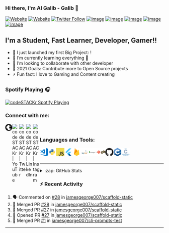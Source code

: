 ### Hi there, I'm Al Galib - Galib 👋

[![Website](https://img.shields.io/badge/Instagram-E4405F?style=for-the-badge&logo=instagram&logoColor=white)](https://instagram.com/ad_galib)
[![Website](https://img.shields.io/badge/Facebook-1877F2?style=for-the-badge&logo=facebook&logoColor=white)](https://www.facebook.com/profile.php?id=100013746014465)
[![Twitter Follow](https://img.shields.io/twitter/follow/Asadullah199910?color=%231DA1F2&label=Follow%20%40&logo=Twitter&style=for-the-badge)](https://twitter.com/intent/follow?original_referer=https%3A%2F%2Fgithub.com%2FcodeSTACKr&screen_name=Asadullah199910)
[![image](https://img.shields.io/badge/Messenger-00B2FF?style=for-the-badge&logo=messenger&logoColor=white)](https://instagram.com/ad_galib)
[![image](https://img.shields.io/badge/Discord-7289DA?style=for-the-badge&logo=discord&logoColor=white)](https://instagram.com/ad_galib)
[![image](https://img.shields.io/badge/Google_Play-414141?style=for-the-badge&logo=google-play&logoColor=white)](https://instagram.com/ad_galib)
[![image](https://img.shields.io/badge/Counter_Strike-000000?style=for-the-badge&logo=counter-strike&logoColor=white)](https://instagram.com/ad_galib)
[![image](https://img.shields.io/badge/Twitch-9146FF?style=for-the-badge&logo=twitch&logoColor=white)](https://instagram.com/ad_galib)

## I'm a Student, Fast Learner, Developer, Gamer!!

- 🔭 I just launched my first Big Project: !
- 🌱 I’m currently learning everything 🤣
- 👯 I’m looking to collaborate with other developer
- 🥅 2021 Goals: Contribute more to Open Source projects 
- ⚡ Fun fact: I love to Gaming and Content creating

### Spotify Playing 🎧

[<img src="https://now-playing-codestackr.vercel.app/api/spotify-playing" alt="codeSTACKr Spotify Playing" width="350" />](https://open.spotify.com/user/swyqyimdc12jajde4vpwd2x1b)

### Connect with me:

[<img align="left" alt="codeSTACKr.com" width="22px" src="https://raw.githubusercontent.com/iconic/open-iconic/master/svg/globe.svg" />][website]
[<img align="left" alt="codeSTACKr | YouTube" width="22px" src="https://cdn.jsdelivr.net/npm/simple-icons@v3/icons/youtube.svg" />][youtube]
[<img align="left" alt="codeSTACKr | Twitter" width="22px" src="https://cdn.jsdelivr.net/npm/simple-icons@v3/icons/twitter.svg" />][twitter]
[<img align="left" alt="codeSTACKr | LinkedIn" width="22px" src="https://cdn.jsdelivr.net/npm/simple-icons@v3/icons/linkedin.svg" />][linkedin]
[<img align="left" alt="codeSTACKr | Instagram" width="22px" src="https://cdn.jsdelivr.net/npm/simple-icons@v3/icons/instagram.svg" />][instagram]

<br />

### Languages and Tools:

[<img align="left" alt="Visual Studio Code" width="26px" src="https://raw.githubusercontent.com/github/explore/80688e429a7d4ef2fca1e82350fe8e3517d3494d/topics/visual-studio-code/visual-studio-code.png" />][instagram]
[<img align="left" alt="Python" width="26px" src="https://raw.githubusercontent.com/github/explore/80688e429a7d4ef2fca1e82350fe8e3517d3494d/topics/python/python.png" />][instagram]
[<img align="left" alt="JavaScript" width="26px" src="https://raw.githubusercontent.com/github/explore/80688e429a7d4ef2fca1e82350fe8e3517d3494d/topics/javascript/javascript.png" />][instagram]
[<img align="left" alt="Flutter" width="26px" src="https://raw.githubusercontent.com/github/explore/80688e429a7d4ef2fca1e82350fe8e3517d3494d/topics/flutter/flutter.png" />][instagram]
[<img align="left" alt="Firebase" width="26px" src="https://raw.githubusercontent.com/github/explore/80688e429a7d4ef2fca1e82350fe8e3517d3494d/topics/firebase/firebase.png" />][instagram]
[<img align="left" alt="MySQL" width="26px" src="https://raw.githubusercontent.com/github/explore/80688e429a7d4ef2fca1e82350fe8e3517d3494d/topics/mysql/mysql.png" />][instagram]
[<img align="left" alt="MongoDB" width="26px" src="https://raw.githubusercontent.com/github/explore/80688e429a7d4ef2fca1e82350fe8e3517d3494d/topics/mongodb/mongodb.png" />][instagram]
[<img align="left" alt="Git" width="26px" src="https://raw.githubusercontent.com/github/explore/80688e429a7d4ef2fca1e82350fe8e3517d3494d/topics/git/git.png" />][instagram]
[<img align="left" alt="GitHub" width="26px" src="https://raw.githubusercontent.com/github/explore/78df643247d429f6cc873026c0622819ad797942/topics/github/github.png" />][instagram]
[<img align="left" alt="C++" width="26px" src="https://raw.githubusercontent.com/github/explore/80688e429a7d4ef2fca1e82350fe8e3517d3494d/topics/cpp/cpp.png" />][instagram]
[<img align="left" alt="C" width="26px" src="https://raw.githubusercontent.com/github/explore/80688e429a7d4ef2fca1e82350fe8e3517d3494d/topics/c/c.png" />][instagram]
<br />
<br />

---


<details>
  <summary>:zap: GitHub Stats</summary>

  <img align="left" alt="codeSTACKr's GitHub Stats" src="https://github-readme-stats.codestackr.vercel.app/api?username=codeSTACKr&show_icons=true&hide_border=true" />

</details>

[website]:https://www.google.com/
[twitter]: https://twitter.com/Asadullah199910
[youtube]: https://www.youtube.com/channel/UCjTvHN0jEma5aaA7mZ6UJfA
[instagram]: https://instagram.com/ad_galib
[linkedin]: https://linkedin.com/in/al-galib-1b646b1bb
[webdevplaylist]: https://www.instagram.com/ad_galib.png

### :zap: Recent Activity

<!--START_SECTION:activity-->
1. 🗣 Commented on [#28](https://github.com/flyapex/scaffold-static/issues/28) in [jamesgeorge007/scaffold-static](https://github.com/jamesgeorge007/scaffold-static)
2. 🎉 Merged PR [#28](https://github.com/jamesgeorge007/scaffold-static/pull/28) in [jamesgeorge007/scaffold-static](https://github.com/jamesgeorge007/scaffold-static)
3. 🎉 Merged PR [#27](https://github.com/jamesgeorge007/scaffold-static/pull/27) in [jamesgeorge007/scaffold-static](https://github.com/jamesgeorge007/scaffold-static)
4. 💪 Opened PR [#27](https://github.com/jamesgeorge007/scaffold-static/pull/27) in [jamesgeorge007/scaffold-static](https://github.com/jamesgeorge007/scaffold-static)
5. 🎉 Merged PR [#1](https://github.com/jamesgeorge007/cli-prompts-test/pull/1) in [jamesgeorge007/cli-prompts-test](https://github.com/jamesgeorge007/cli-prompts-test)
<!--END_SECTION:activity-->
<!--END_SECTION:activity-->

---

<!--
**flyapex/flyapex** is a ✨ _special_ ✨ repository because its `README.md` (this file) appears on your GitHub profile.